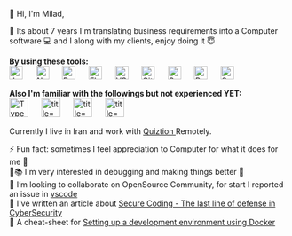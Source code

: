 👋 Hi, I'm Milad,

 🧞 Its about 7 years I'm translating business requirements into a Computer software 💻 and I along with my clients, enjoy doing it 😇 

<b>By using these tools: </b>
<br>
<img alt="JavaScript" title="JavaScript" src="https://user-images.githubusercontent.com/1680157/87443764-4af82c80-c5cc-11ea-82c2-c368ee12cf6d.png" height="24">
&nbsp;&nbsp;&nbsp;&nbsp;
<img alt="Node.js" title="Node.js" src="https://user-images.githubusercontent.com/1680157/87443758-4a5f9600-c5cc-11ea-8f63-92e126a1145b.png" height="24">
&nbsp;&nbsp;&nbsp;&nbsp;
<img alt="PostgreSQL" title="PostgreSQL" src="https://cdn.iconscout.com/icon/free/png-256/postgresql-11-1175122.png" height="24">
&nbsp;&nbsp;&nbsp;&nbsp;
<img alt="Flutter" title="Docker" src="https://files.virgool.io/upload/users/201814/posts/pkyizzvm5tod/nuunumtkusdi.png" height="24">
&nbsp;&nbsp;&nbsp;&nbsp;
<img alt="VS Code" title="VS Code" src="https://user-images.githubusercontent.com/1680157/87443751-492e6900-c5cc-11ea-9854-f82d4d921133.png" height="24">
&nbsp;&nbsp;&nbsp;&nbsp;
<img alt="Git" title="Git" src="https://user-images.githubusercontent.com/1680157/87443755-49c6ff80-c5cc-11ea-954a-579f7c72873a.png" height="24">
&nbsp;&nbsp;&nbsp;&nbsp;
<img alt="Splunk" title="Splunk" src="https://encrypted-tbn0.gstatic.com/images?q=tbn:ANd9GcQ5z8Mf5B52l1fmwJa4GlQIY_J25psbPgDKxQ&usqp=CAU" height="24">
&nbsp;&nbsp;&nbsp;&nbsp;
<img alt="RedHat-based Linux Server" title="RedHat-based Linux Server" src="https://www.wapt.fr/en/doc/_images/redhat.png" height="24">
&nbsp;&nbsp;&nbsp;&nbsp;
<img alt="Sublime Text 3" title="Sublime Text 3" src="https://icons.iconarchive.com/icons/papirus-team/papirus-apps/256/sublime-text-icon.png" height="24">

<b>Also I'm familiar with the followings but not experienced YET:</b>
<br>
<img alt="TypeScript" title="TypeScript" src="https://user-images.githubusercontent.com/1680157/87443766-4af82c80-c5cc-11ea-8a13-a651f150fa99.png" height="34">
&nbsp;&nbsp;&nbsp;&nbsp;
<img alt=" title=" title="AWS Lambda" src="https://miro.medium.com/max/13334/1*RJs-ufPYhfbJaugiKtoOZA.png" height="34">
&nbsp;&nbsp;&nbsp;&nbsp;
<img alt=" title=" title="MongoDB" src="https://cdn.iconscout.com/icon/free/png-256/mongodb-2-1175137.png" height="34">
&nbsp;&nbsp;&nbsp;&nbsp;
<img alt=" title=" title="GraphQL" src="https://cdn.jsdelivr.net/npm/graphql-playground-react/build/logo.png" height="34">


Currently I live in Iran and work with <a href="https://cafebazaar.ir/app/com.akaf.quiztion?l=en"> Quiztion </a> Remotely.

⚡ Fun fact: sometimes I feel appreciation to Computer for what it does for me 🤗
<br>
🧑📚 I'm very interested in debugging and making things better 🥲
<br>
🤝 I’m looking to collaborate on OpenSource Community, for start I reported an issue in <a href="https://github.com/microsoft/vscode/issues/116155">vscode</a>
<br>
📝 I've written an article about <a href="https://www.linkedin.com/pulse/secure-coding-last-line-defense-cybersecurity-milad-mehdizade/">Secure Coding - The last line of defense in CyberSecurity</a>
<br>
🎁 A cheat-sheet for <a href="https://www.linkedin.com/pulse/running-redis-postgres-docker-cheat-sheet-milad-mehdizade">Setting up a development environment using Docker</a>
